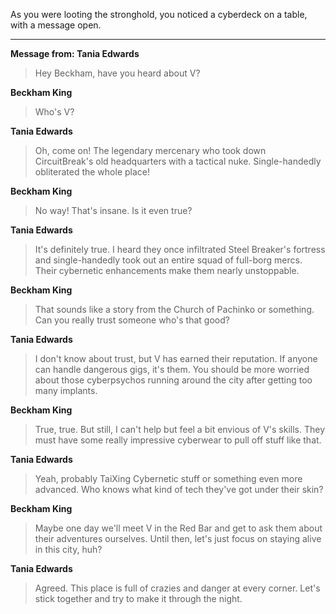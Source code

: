 As you were looting the stronghold, you noticed a cyberdeck on a table, with a message open.

---

**Message from: Tania Edwards**
> Hey Beckham, have you heard about V?

**Beckham King**
> Who's V?

**Tania Edwards**
> Oh, come on! The legendary mercenary who took down CircuitBreak's old headquarters with a tactical nuke. Single-handedly obliterated the whole place!

**Beckham King**
> No way! That's insane. Is it even true?

**Tania Edwards**
> It's definitely true. I heard they once infiltrated Steel Breaker's fortress and single-handedly took out an entire squad of full-borg mercs. Their cybernetic enhancements make them nearly unstoppable.

**Beckham King**
> That sounds like a story from the Church of Pachinko or something. Can you really trust someone who's that good?

**Tania Edwards**
> I don't know about trust, but V has earned their reputation. If anyone can handle dangerous gigs, it's them. You should be more worried about those cyberpsychos running around the city after getting too many implants.

**Beckham King**
> True, true. But still, I can't help but feel a bit envious of V's skills. They must have some really impressive cyberwear to pull off stuff like that.

**Tania Edwards**
> Yeah, probably TaiXing Cybernetic stuff or something even more advanced. Who knows what kind of tech they've got under their skin?

**Beckham King**
> Maybe one day we'll meet V in the Red Bar and get to ask them about their adventures ourselves. Until then, let's just focus on staying alive in this city, huh?

**Tania Edwards**
> Agreed. This place is full of crazies and danger at every corner. Let's stick together and try to make it through the night.